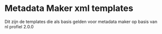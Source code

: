 # Metadata Maker xml templates

Dit zijn de templates die als basis gelden voor metadata maker op basis van nl profiel 2.0.0

